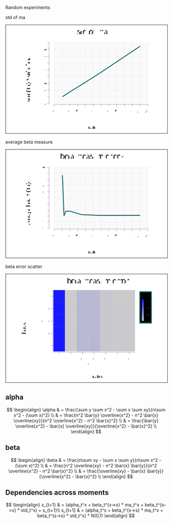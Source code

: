 <script src="https://cdn.jsdelivr.net/npm/mathjax@3/es5/tex-mml-svg.js"></script>

Random experiments

std of ma

<img style="border:2px solid grey" src="other/stdofma.svg">

average beta measure

<img style="border:2px solid grey" src="other/avbetameasure.svg">

beta error scatter

<img style="border:2px solid grey" src="other/betascatter.svg">

alpha
---
$$
\begin{align}
\alpha & = \frac{\sum y \sum x^2 - \sum x \sum xy}{n\sum x^2 - (\sum x)^2} \\
      & = \frac{n^2 \bar{y} \overline{x^2} - n^2 \bar{x} \overline{xy}}{n^2 \overline{x^2} - n^2 \bar{x}^2} \\
      & = \frac{\bar{y} \overline{x^2} - \bar{x} \overline{xy}}{\overline{x^2} - \bar{x}^2} \\
\end{align}
$$

beta
---

$$
\begin{align}
\beta & = \frac{n\sum xy - \sum x \sum y}{n\sum x^2 - (\sum x)^2} \\
      & = \frac{n^2 \overline{xy} - n^2 \bar{x} \bar{y}}{n^2 \overline{x^2} - n^2 \bar{x}^2} \\
      & = \frac{\overline{xy} - \bar{x} \bar{y}}{\overline{x^2} - \bar{x}^2} \\
\end{align}
$$

Dependencies across moments
---

$$
\begin{align}
x_{t+1} & = (alpha_t^x + beta_t^{x->x} * ma_t^x + beta_t^{s->x} * std_t^x) + s_{t+1}\\
s_{t+1} & = (alpha_t^s + beta_t^{x->s} * ma_t^x + beta_t^{s->s} * std_t^x) * N(0,1)
\end{align}
$$

